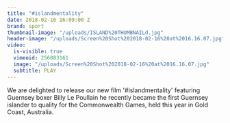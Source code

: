 ```yaml
---
title: "#islandmentality"
date: 2018-02-16 16:09:00 Z
brand: sport
thumbnail-image: "/uploads/ISLAND%20THUMBNAILd.jpg"
header-image: "/uploads/Screen%20Shot%202018-02-16%20at%2016.16.07.jpg"
video:
  is-visible: true
  vimeoid: 256083161
  image: "/uploads/Screen%20Shot%202018-02-16%20at%2016.16.07.jpg"
  subtitle: PLAY
---
```


We are delighted to release our new film '#islandmentality' featuring Guernsey boxer Billy Le Poullain he recently became the first Guernsey islander to quality for the Commonwealth Games, held this year in Gold Coast, Australia.